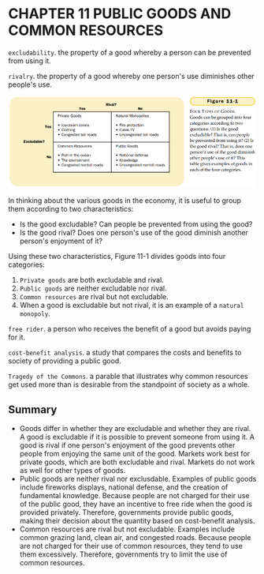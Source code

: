 # CHAPTER 11 PUBLIC GOODS AND COMMON RESOURCES



`excludability`. the property of a good whereby a person can be prevented from using it.

`rivalry`. the property of a good whereby one person's use diminishes other people's use.

![11_1](res/11_1.png)

In thinking about the various goods in the economy, it is useful to group them according to two characteristics:

- Is the good excludable? Can people be prevented from using the  good?
- Is the good rival? Does one person's use of the good diminish another person's enjoyment of it?

Using these two characteristics, Figure 11-1 divides goods into four categories:

1. `Private goods` are both excludable and rival.
2. `Public goods` are neither excludable nor rival.
3. `Common resources` are rival but not excludable.
4. When a good is excludable but not rival, it is an example of a `natural monopoly`.

`free rider`. a person who receives the benefit of a good but avoids paying for it.

`cost-benefit analysis`. a study that compares the costs and benefits to society of providing a public good.

`Tragedy of the Commons`. a parable that illustrates why common resources get used more than is desirable from the standpoint of society as a whole.



## Summary

- Goods differ in whether they are excludable and whether they are rival. A good is excludable if it is possible to prevent someone from using it. A good is rival if one person's enjoyment of the good prevents other people from enjoying the same unit of the good. Markets work best for private goods, which are both excludable and rival. Markets do not work as well for other types of goods.
- Public goods are neither rival nor exclusdable. Examples of public goods include fireworks displays, national defense, and the creation of fundamental knowledge. Because people are not charged for their use of the public good, they have an incentive to free ride when the good is provided privately. Therefore, governments provide public goods, making their decision about the quantity based on cost-benefit analysis.
- Common resources are rival but not excludable. Examples include common grazing land, clean air, and congested roads. Because people are not charged for their use of common resources, they tend to use them excessively. Therefore, governments try to limit the use of common resources.

